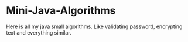# Mini-Java-Algorithms
Here is all my java small algorithms. Like validating password, encrypting text and everything similar.
